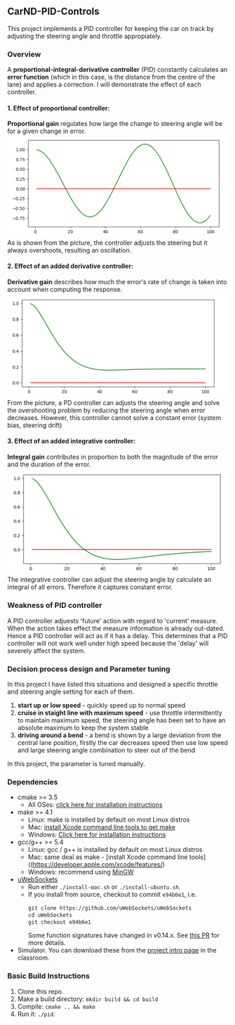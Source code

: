 ## CarND-PID-Controls
This project implements a PID controller for keeping the car on track by adjusting the steering angle and throttle appropiately.

[//]: # (Image Reference)

[image1]: ./images/01_p_controller.png "P controller"
[image2]: ./images/02_i_controller.png "I controller"
[image3]: ./images/03_d_controller.png "D controller"

### Overview
A **proportional-integral-derivative controller** (PID) constantly calculates an **error function** (which in this case, is the distance from the centre of the lane) and applies a correction. I will demonstrate the effect of each controller.

#### 1. Effect of proportional controller:
**Proportional gain** regulates how large the change to steering angle will be for a given change in error.
![alt text][image1]
As is shown from the picture, the controller adjusts the steering but it always overshoots, resulting an oscillation.

#### 2. Effect of an added derivative controller:
**Derivative gain** describes how much the error's rate of change is taken into account when computing the response.
![alt text][image3]
From the picture, a PD controller can adjusts the steering angle and solve the overshooting problem by reducing the steering angle when error decreases. However, this controller cannot solve a constant error (system bias, steering drift)

#### 3. Effect of an added integrative controller:
**Integral gain** contributes in proportion to both the magnitude of the error and the duration of the error.
![alt text][image2]
The integrative controller can adjust the steering angle by calculate an integral of all errors. Therefore it captures constant error.

### Weakness of PID controller
A PID controller adjuests 'future' action with regard to 'current' measure. When the action takes effect the measure information is already out-dated. Hence a PID controller will act as if it has a delay. This determines that a PID controller will not work well under high speed because the 'delay' will severely affect the system.

### Decision process design and Parameter tuning
In this project I have listed this situations and designed a specific throttle and steering angle setting for each of them.
1. **start up or low speed** - quickly speed up to normal speed
2. **cruise in staight line with maximum speed** - use throttle intermittently to maintain maximum speed, the steering angle has been set to have an absolute maximum to keep the system stable
3. **driving around a bend** - a bend is shown by a large deviation from the central lane position, firstly the car decreases speed then use low speed and large steering angle combination to steer out of the bend

In this project, the parameter is tuned manually.

### Dependencies

* cmake >= 3.5
  * All OSes: [click here for installation instructions](https://cmake.org/install/)
* make >= 4.1
  * Linux: make is installed by default on most Linux distros
  * Mac: [install Xcode command line tools to get make](https://developer.apple.com/xcode/features/)
  * Windows: [Click here for installation instructions](http://gnuwin32.sourceforge.net/packages/make.htm)
* gcc/g++ >= 5.4
  * Linux: gcc / g++ is installed by default on most Linux distros
  * Mac: same deal as make - [install Xcode command line tools]((https://developer.apple.com/xcode/features/)
  * Windows: recommend using [MinGW](http://www.mingw.org/)
* [uWebSockets](https://github.com/uWebSockets/uWebSockets)
  * Run either `./install-mac.sh` or `./install-ubuntu.sh`.
  * If you install from source, checkout to commit `e94b6e1`, i.e.
    ```
    git clone https://github.com/uWebSockets/uWebSockets 
    cd uWebSockets
    git checkout e94b6e1
    ```
    Some function signatures have changed in v0.14.x. See [this PR](https://github.com/udacity/CarND-MPC-Project/pull/3) for more details.
* Simulator. You can download these from the [project intro page](https://github.com/udacity/self-driving-car-sim/releases) in the classroom.

### Basic Build Instructions

1. Clone this repo.
2. Make a build directory: `mkdir build && cd build`
3. Compile: `cmake .. && make`
4. Run it: `./pid`. 